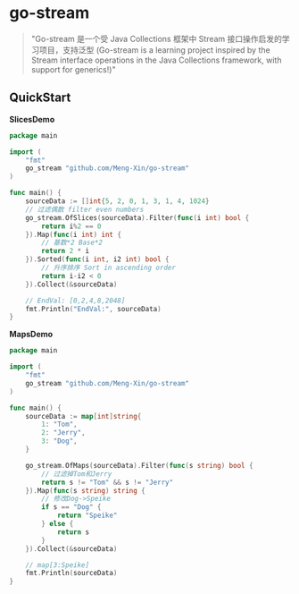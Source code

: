 # go-stream
> "Go-stream 是一个受 Java Collections 框架中 Stream 接口操作启发的学习项目，支持泛型
> (Go-stream is a learning project inspired by the Stream interface operations in the Java Collections framework, with support for generics!)"

## QuickStart

**SlicesDemo**
```go
package main

import (
	"fmt"
	go_stream "github.com/Meng-Xin/go-stream"
)

func main() {
	sourceData := []int{5, 2, 0, 1, 3, 1, 4, 1024}
	// 过滤偶数 filter even numbers
	go_stream.OfSlices(sourceData).Filter(func(i int) bool {
		return i%2 == 0
	}).Map(func(i int) int {
		// 基数*2 Base*2
		return 2 * i
	}).Sorted(func(i int, i2 int) bool {
		// 升序排序 Sort in ascending order
		return i-i2 < 0
	}).Collect(&sourceData)

	// EndVal: [0,2,4,8,2048]
	fmt.Println("EndVal:", sourceData)
}
```
**MapsDemo**
```go
package main

import (
	"fmt"
	go_stream "github.com/Meng-Xin/go-stream"
)

func main() {
	sourceData := map[int]string{
		1: "Tom",
		2: "Jerry",
		3: "Dog",
	}

	go_stream.OfMaps(sourceData).Filter(func(s string) bool {
		// 过滤掉Tom和Jerry
		return s != "Tom" && s != "Jerry"
	}).Map(func(s string) string {
		// 修改Dog->Speike
		if s == "Dog" {
			return "Speike"
		} else {
			return s
		}
	}).Collect(&sourceData)

	// map[3:Speike]
	fmt.Println(sourceData)
}
```